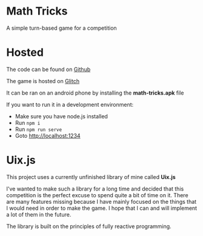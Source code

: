 # Math Tricks

A simple turn-based game for a competition

# Hosted

The code can be found on [Github](https://github.com/spasimir21/math-tricks)

The game is hosted on [Glitch](https://math-tricks.glitch.me)

It can be ran on an android phone by installing the **math-tricks.apk** file

If you want to run it in a development environment:

- Make sure you have node.js installed
- Run `npm i`
- Run `npm run serve`
- Goto [http://localhost:1234](http://localhost:1234)

# Uix.js

This project uses a currently unfinished library of mine called **Uix.js**

I've wanted to make such a library for a long time and decided that this competition
is the perfect excuse to spend quite a bit of time on it. There are many features missing
because I have mainly focused on the things that I would need in order to make the game.
I hope that I can and will implement a lot of them in the future.

The library is built on the principles of fully reactive programming.
